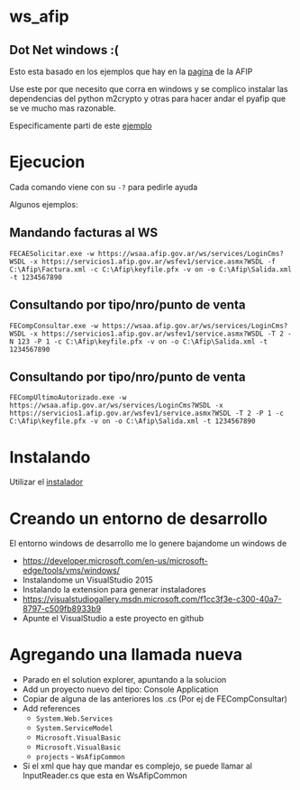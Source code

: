 # ws_afip

## Dot Net windows :(

Esto esta basado en los ejemplos que hay en la [pagina](http://www.afip.gov.ar/ws/paso3.asp) de la AFIP

Use este por que necesito que corra en windows y se complico instalar las dependencias del python m2crypto y otras para hacer andar el pyafip que se ve mucho mas razonable.


Especificamente parti de este [ejemplo](http://www.afip.gob.ar/ws/WSAA/ejemplos/wsaa_cliente_dotnet2-10.09.30.zip)

# Ejecucion

Cada comando viene con su `-?` para pedirle ayuda

Algunos ejemplos:


## Mandando facturas al WS

```
FECAESolicitar.exe -w https://wsaa.afip.gov.ar/ws/services/LoginCms?WSDL -x https://servicios1.afip.gov.ar/wsfev1/service.asmx?WSDL -f  C:\Afip\Factura.xml -c C:\Afip\keyfile.pfx -v on -o C:\Afip\Salida.xml -t 1234567890
```

## Consultando por tipo/nro/punto de venta

```
FECompConsultar.exe -w https://wsaa.afip.gov.ar/ws/services/LoginCms?WSDL -x https://servicios1.afip.gov.ar/wsfev1/service.asmx?WSDL -T 2 -N 123 -P 1 -c C:\Afip\keyfile.pfx -v on -o C:\Afip\Salida.xml -t 1234567890
```

## Consultando por tipo/nro/punto de venta

```
FECompUltimoAutorizado.exe -w https://wsaa.afip.gov.ar/ws/services/LoginCms?WSDL -x https://servicios1.afip.gov.ar/wsfev1/service.asmx?WSDL -T 2 -P 1 -c C:\Afip\keyfile.pfx -v on -o C:\Afip\Salida.xml -t 1234567890
```

# Instalando

Utilizar el [instalador](dotnet2/ProgramasAfipInstaller/Release/ProgramasAfipInstaller.msi?raw=true)

# Creando un entorno de desarrollo

El entorno windows de desarrollo me lo genere bajandome un windows de 
* https://developer.microsoft.com/en-us/microsoft-edge/tools/vms/windows/
* Instalandome un VisualStudio 2015
* Instalando la extension para generar instaladores
* https://visualstudiogallery.msdn.microsoft.com/f1cc3f3e-c300-40a7-8797-c509fb8933b9
* Apunte el VisualStudio a este proyecto en github


# Agregando una llamada nueva

* Parado en el solution explorer, apuntando a la solucion
* Add un proyecto nuevo del tipo: Console Application
* Copiar de alguna de las anteriores los .cs (Por ej de FECompConsultar)
* Add references
  * `System.Web.Services` 
  * `System.ServiceModel` 
  * `Microsoft.VisualBasic` 
  * `Microsoft.VisualBasic` 
  * `projects` - `WsAfipCommon`
* Si el xml que hay que mandar es complejo, se puede llamar al InputReader.cs que esta en WsAfipCommon



